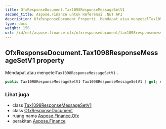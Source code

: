 ```yaml
---
title: OfxResponseDocument.Tax1098ResponseMessageSetV1
second_title: Aspose.Finance untuk Referensi .NET API
description: OfxResponseDocument Properti. Mendapat atau menyetelTax1098ResponseMessageSetV1 .
type: docs
weight: 150
url: /id/net/aspose.finance.ofx/ofxresponsedocument/tax1098responsemessagesetv1/
---
```

## OfxResponseDocument.Tax1098ResponseMessageSetV1 property

Mendapat atau menyetel`Tax1098ResponseMessageSetV1` .

```csharp
public Tax1098ResponseMessageSetV1 Tax1098ResponseMessageSetV1 { get; set; }
```

### Lihat juga

* class [Tax1098ResponseMessageSetV1](../../tax1098responsemessagesetv1/)
* class [OfxResponseDocument](../)
* ruang nama [Aspose.Finance.Ofx](../../ofxresponsedocument/)
* perakitan [Aspose.Finance](../../../)


